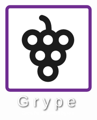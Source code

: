 <div align="center">
  <img src="./grype.png" style="background-color: #6F2C91; padding: 10px; border-radius: 15px;">
  <br />
    <span style="font-family: 'Helvetica', serif; font-size: 48px; color: white; text-shadow: 2px 2px 4px #333; letter-spacing: 14px;">Grype</span>
    <br />
    <span style="font-size: 16px; font-style: italic; color: white;">Growth, in small bytes.</span>

</div>